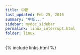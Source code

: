 ```yaml
---
title: 中断
last_updated: Feb 25, 2016
summary: "中断..."
sidebar: mydoc_sidebar
permalink: linux_interrupt.html
folder: linux
---
```


{% include links.html %}
